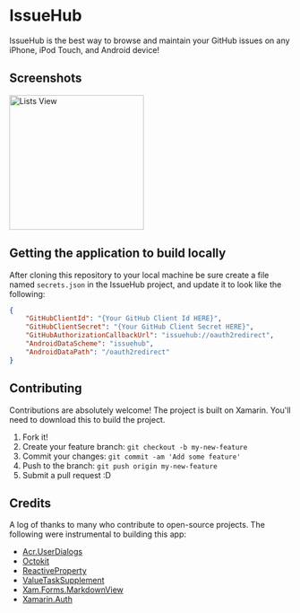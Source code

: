 # IssueHub

IssueHub is the best way to browse and maintain your GitHub issues on any iPhone, iPod Touch, and Android device!

## Screenshots

<img alt="Lists View" src="https://raw.githubusercontent.com/tnakamura/IssueHub/master/docs/images/screenshot.jpg" width="240">


## Getting the application to build locally

After cloning this repository to your local machine be sure create a file named `secrets.json` in the IssueHub project, and update it to look like the following:

```json
{
    "GitHubClientId": "{Your GitHub Client Id HERE}",
    "GitHubClientSecret": "{Your GitHub Client Secret HERE}",
    "GitHubAuthorizationCallbackUrl": "issuehub://oauth2redirect",
    "AndroidDataScheme": "issuehub",
    "AndroidDataPath": "/oauth2redirect"
}
```

## Contributing

Contributions are absolutely welcome!
The project is built on Xamarin.
You'll need to download this to build the project.

1. Fork it!
2. Create your feature branch: `git checkout -b my-new-feature`
3. Commit your changes: `git commit -am 'Add some feature'`
4. Push to the branch: `git push origin my-new-feature`
5. Submit a pull request :D


## Credits

A log of thanks to many who contribute to open-source projects.
The following were instrumental to building this app:

- [Acr.UserDialogs](https://github.com/aritchie/userdialogs)
- [Octokit](https://github.com/octokit/octokit.net)
- [ReactiveProperty](https://github.com/runceel/ReactiveProperty)
- [ValueTaskSupplement](https://github.com/Cysharp/ValueTaskSupplement)
- [Xam.Forms.MarkdownView](https://github.com/dotnet-ad/MarkdownView)
- [Xamarin.Auth](https://github.com/xamarin/Xamarin.Auth)

